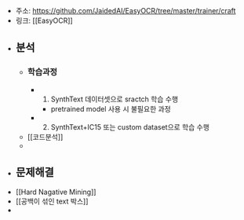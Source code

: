 - 주소: https://github.com/JaidedAI/EasyOCR/tree/master/trainer/craft
- 링크: [[EasyOCR]]
- ## 분석
	- ### 학습과정
		- 1) SynthText 데이터셋으로 sractch 학습 수행
			- pretrained model 사용 시 불필요한 과정
		- 2) SynthText+IC15 또는 custom dataset으로 학습 수행
	- [[코드분석]]
	-
- ## 문제해결
- [[Hard Nagative Mining]]
- [[공백이 섞인 text 박스]]
-